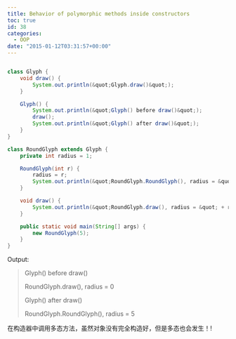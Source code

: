 ```yaml
---
title: Behavior of polymorphic methods inside constructors
toc: true
id: 38
categories:
  - OOP
date: "2015-01-12T03:31:57+00:00"
---
```




```java

class Glyph {
    void draw() {
        System.out.println(&quot;Glyph.draw()&quot;);
    }

    Glyph() {
        System.out.println(&quot;Glyph() before draw()&quot;);
        draw();
        System.out.println(&quot;Glyph() after draw()&quot;);
    }
}

class RoundGlyph extends Glyph {
    private int radius = 1;

    RoundGlyph(int r) {
        radius = r;
        System.out.println(&quot;RoundGlyph.RoundGlyph(), radius = &quot; + radius);
    }

    void draw() {
        System.out.println(&quot;RoundGlyph.draw(), radius = &quot; + radius);
    }

    public static void main(String[] args) {
        new RoundGlyph(5);
    }
}
```


Output:
> Glyph() before draw()
> 
> RoundGlyph.draw(), radius = 0
> 
> Glyph() after draw()
> 
> RoundGlyph.RoundGlyph(), radius = 5

在构造器中调用多态方法，虽然对象没有完全构造好，但是多态也会发生！!

